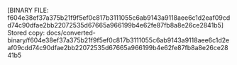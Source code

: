 [BINARY FILE: f604e38ef37a375b21f9f5ef0c817b3111055c6ab9143a9118aee6c1d2eaf09cdd74c90dfae2bb22072535d67665a966199b4e62fe87fb8a8e26ce2841b5]
Stored copy: docs/converted-binary/f604e38ef37a375b21f9f5ef0c817b3111055c6ab9143a9118aee6c1d2eaf09cdd74c90dfae2bb22072535d67665a966199b4e62fe87fb8a8e26ce2841b5
